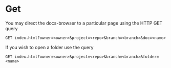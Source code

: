 # Get

You may direct the docs-browser to a particular page using the HTTP GET query
~~~
GET index.html?owner=<owner>&project=<repo>&branch=<branch>&doc=<name>
~~~

If you wish to open a folder use the query
~~~
GET index.html?owner=<owner>&project=<repo>&branch=<branch>&folder=<name>
~~~
